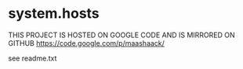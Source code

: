 system.hosts
============

THIS PROJECT IS HOSTED ON GOOGLE CODE AND IS MIRRORED ON GITHUB
https://code.google.com/p/maashaack/


see readme.txt
